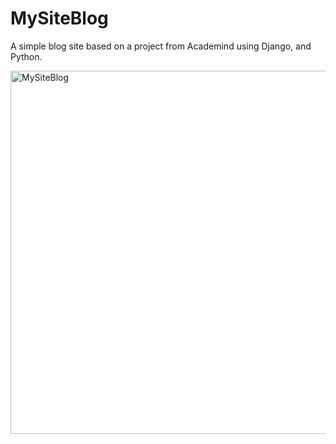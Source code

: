 # MySiteBlog

A simple blog site based on a project from Academind using Django, and Python.

<img width="581" alt="MySiteBlog" src="https://user-images.githubusercontent.com/19597150/170263636-3fab500e-c9ad-43b3-a9b3-7f947eb20382.png">

